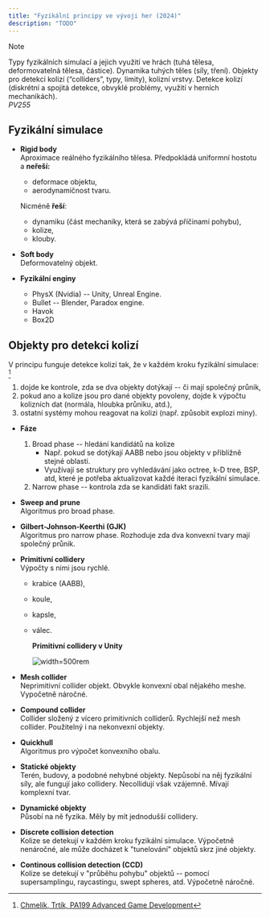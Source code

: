 ```yaml
---
title: "Fyzikální principy ve vývoji her (2024)"
description: "TODO"
---
```


> [!NOTE]
> Typy fyzikálních simulací a jejich využití ve hrách (tuhá tělesa, deformovatelná tělesa, částice). Dynamika tuhých těles (síly, tření). Objekty pro detekci kolizí (“colliders”, typy, limity), kolizní vrstvy. Detekce kolizí (diskrétní a spojitá detekce, obvyklé problémy, využití v herních mechanikách).
> <br>
> _PV255_


## Fyzikální simulace

- **Rigid body**\
  Aproximace reálného fyzikálního tělesa. Předpokládá uniformní hostotu a **neřeší:**

  - deformace objektu,
  - aerodynamičnost tvaru.

  Nicméně **řeší**:

  - dynamiku (část mechaniky, která se zabývá příčinami pohybu),
  - kolize,
  - klouby.

- **Soft body**\
  Deformovatelný objekt.
- **Fyzikální enginy**
  - PhysX (Nvidia) -- Unity, Unreal Engine.
  - Bullet -- Blender, Paradox engine.
  - Havok
  - Box2D

## Objekty pro detekci kolizí

V principu funguje detekce kolizí tak, že v každém kroku fyzikální simulace: [^pa199-2022]

1. dojde ke kontrole, zda se dva objekty dotýkají -- či mají společný průnik,
2. pokud ano a kolize jsou pro dané objekty povoleny, dojde k výpočtu kolizních dat (normála, hloubka průniku, atd.),
3. ostatní systémy mohou reagovat na kolizi (např. způsobit explozi miny).

- **Fáze**
  1. Broad phase -- hledání kandidátů na kolize
     - Např. pokud se dotýkají AABB nebo jsou objekty v přibližně stejné oblasti.
     - Využívají se struktury pro vyhledávání jako octree, k-D tree, BSP, atd, které je potřeba aktualizovat každé iteraci fyzikální simulace.
  2. Narrow phase -- kontrola zda se kandidáti fakt srazili.
- **Sweep and prune**\
  Algoritmus pro broad phase.
- **Gilbert-Johnson-Keerthi (GJK)**\
  Algoritmus pro narrow phase. Rozhoduje zda dva konvexní tvary mají společný průnik.
- **Primitivní collidery**\
  Výpočty s nimi jsou rychlé.

  - krabice (AABB),
  - koule,
  - kapsle,
  - válec.

    **Primitivní collidery v Unity**

    ![width=500rem](./img/vph02_unity_colliders.png)

- **Mesh collider**\
  Neprimitivní collider objekt. Obvykle konvexní obal nějakého meshe. Vypočetně náročné.
- **Compound collider**\
  Collider složený z vícero primitivních colliderů. Rychlejší než mesh collider. Použitelný i na nekonvexní objekty.
- **Quickhull**\
  Algoritmus pro výpočet konvexního obalu.
- **Statické objekty**\
  Terén, budovy, a podobné nehybné objekty. Nepůsobí na něj fyzikální síly, ale fungují jako collidery. Necollidují však vzájemně. Mívají komplexní tvar.
- **Dynamické objekty**\
  Působí na ně fyzika. Měly by mít jednodušší collidery.
- **Discrete collision detection**\
  Kolize se detekují v každém kroku fyzikální simulace. Výpočetně nenáročné, ale může docházet k "tunelování" objektů skrz jiné objekty.
- **Continous collision detection (CCD)**\
  Kolize se detekují v "průběhu pohybu" objektů -- pomocí supersamplingu, raycastingu, swept spheres, atd. Výpočetně náročné.


[^pa199-2022]: [Chmelík, Trtík, PA199 Advanced Game Development](https://is.muni.cz/auth/el/fi/podzim2022/PA199/um/)
